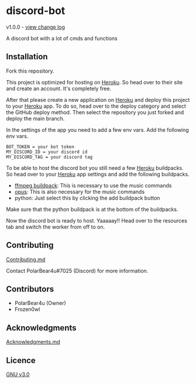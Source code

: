 # discord-bot
v1.0.0 - [view change log](.github/CHANGELOG.md)

A discord bot with a lot of cmds and functions

## Installation
Fork this repository.

This project is optimized for hosting on [Heroku](https://www.heroku.com/). So head over to their site and create an account. It's completely free.

After that please create a new application on [Heroku](https://www.heroku.com/) and deploy this project to your [Heroku](https://www.heroku.com/) app. To do so, head over to the deploy category and select the GitHub deploy method. Then select the repository you just forked and deploy the main branch. 

In the settings of the app you need to add a few env vars. Add the following env vars.
```
BOT_TOKEN = your bot token
MY_DISCORD_ID = your discord id
MY_DISCORD_TAG = your discord tag
```

To be able to host the discord bot you still need a few [Heroku](https://www.heroku.com/) buildpacks. So head over to your [Heroku](https://www.heroku.com/) app settings and add the following buildpacks.

- [ffmpeg buildpack](https://github.com/jonathanong/heroku-buildpack-ffmpeg-latest): This is necessary to use the music commands
- [opus](https://github.com/xrisk/heroku-opus): This is also necessary for the music commands
- python: Just select this by clicking the add buildpack button

Make sure that the python buildpack is at the bottom of the buildpacks.

Now the discord bot is ready to host. Yaaaaay!! Head over to the resources tab and switch the worker from off to on.

## Contributing
[Contributing.md](.github/CONTRIBUTING.md)

Contact PolarBear4u#7025 (Discord) for more information.

## Contributors
- PolarBear4u (Owner)
- Frozen0wl

## Acknowledgments
[Acknowledgments.md](.github/ACKNOWLEDGMENTS.md)

## Licence
[GNU v3.0](LICENSE)

